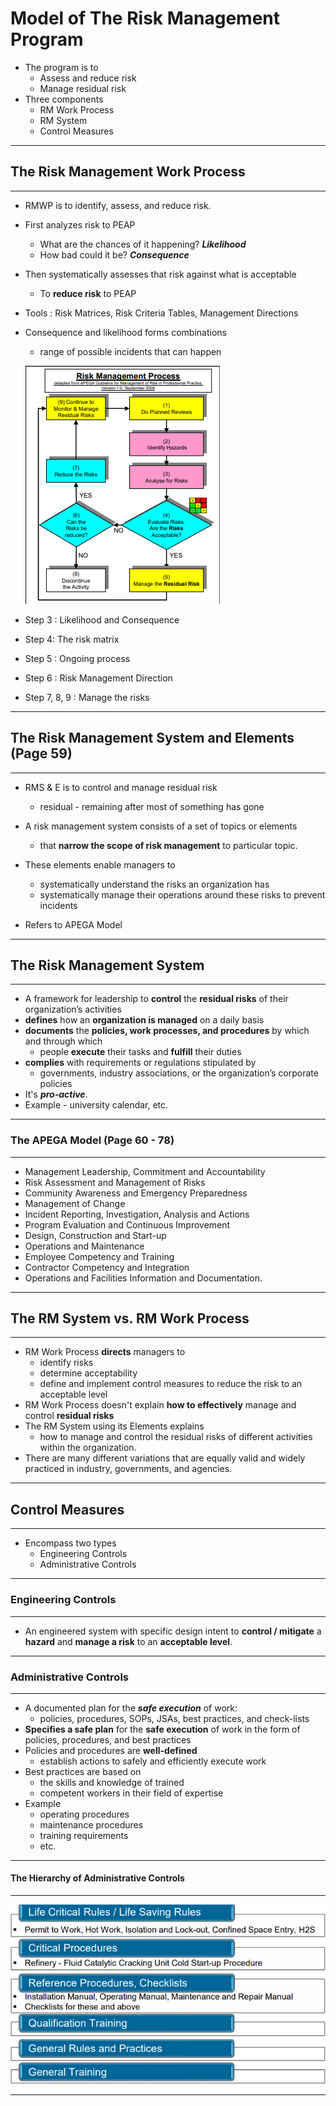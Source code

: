 # Model of The Risk Management Program

- The program is to
  - Assess and reduce risk
  - Manage residual risk
- Three components
  - RM Work Process
  - RM System
  - Control Measures

---

## The Risk Management Work Process

---

- RMWP is to identify, assess, and reduce risk.

- First analyzes risk to PEAP

  - What are the chances of it happening? ***Likelihood***
  - How bad could it be? ***Consequence***

- Then systematically assesses that risk against what is acceptable
  - To **reduce risk** to PEAP

- Tools : Risk Matrices, Risk Criteria Tables, Management Directions

- Consequence and likelihood forms combinations

  - range of possible incidents that can happen

  ![image-20220516152204540](../static/RMWP-flowchart.png)

- Step 3 : Likelihood and Consequence

- Step 4: The risk matrix

- Step 5 : Ongoing process

- Step 6 : Risk Management Direction

- Step 7, 8, 9 : Manage the risks

---

## The Risk Management System and Elements (Page 59)

---

- RMS & E is to control and manage residual risk
  - residual - remaining after most of something has gone
- A risk management system consists of a set of topics or elements 
  - that **narrow the scope of risk management** to particular topic.

- These elements enable managers to
  - systematically understand the risks an organization has
  - systematically manage their operations around these risks to prevent incidents

- Refers to APEGA Model

---

## The Risk Management System

---

- A framework for leadership to **control** the **residual risks** of their organization’s activities
- **defines** how an **organization is managed** on a daily basis
- **documents** the **policies, work processes, and procedures** by which and through which 
  - people **execute** their tasks and **fulfill** their duties
- **complies** with requirements or regulations stipulated by 
  - governments, industry associations, or the organization’s corporate policies
- It's ***pro-active***.
- Example - university calendar, etc.

---

### The APEGA Model (Page 60 - 78)

---

- Management Leadership, Commitment and Accountability
- Risk Assessment and Management of Risks
- Community Awareness and Emergency Preparedness
- Management of Change
- Incident Reporting, Investigation, Analysis and Actions
- Program Evaluation and Continuous Improvement
- Design, Construction and Start-up
- Operations and Maintenance
- Employee Competency and Training
- Contractor Competency and Integration
- Operations and Facilities Information and Documentation.

---

## The RM System vs. RM Work Process

---

- RM Work Process **directs** managers to
  - identify risks
  - determine acceptability
  - define and implement control measures to reduce the risk to an acceptable level
- RM Work Process doesn't explain **how to effectively** manage and control **residual risks**
- The RM System using its Elements explains
  - how to manage and control the residual risks of different activities within the organization.
- There are many different variations that are equally valid and widely practiced in industry, governments, and agencies.

---

## Control Measures

---

- Encompass two types
  - Engineering Controls
  - Administrative Controls

---

### Engineering Controls

---

- An engineered system with specific design intent to **control / mitigate** a **hazard** and **manage a risk** to an **acceptable level**.

---

### Administrative Controls

---

- A documented plan for the ***safe execution*** of work: 
  - policies, procedures, SOPs, JSAs, best practices, and check-lists
- **Specifies a safe plan** for the **safe execution** of  work in the form of policies, procedures, and best practices
- Policies and procedures are **well-defined**
  - establish actions to safely and efficiently execute work
- Best practices are based on 
  - the skills and knowledge of trained
  - competent workers in their field of expertise
- Example
  - operating procedures
  - maintenance procedures
  - training requirements
  - etc.

---

#### The Hierarchy of Administrative Controls

---

![image-20220516164644444](../static/hierarchy-admin-control.png)

---